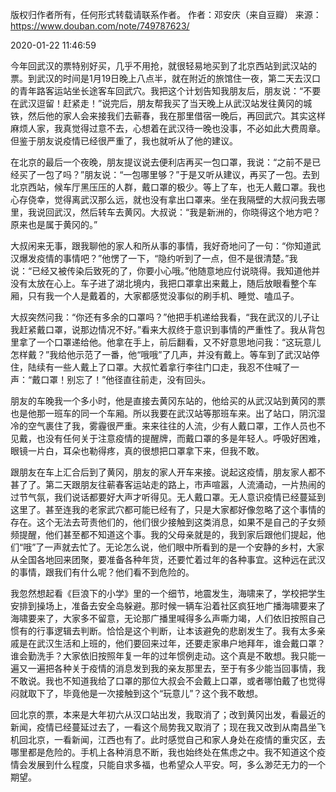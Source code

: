 版权归作者所有，任何形式转载请联系作者。
作者：邓安庆（来自豆瓣）
来源：https://www.douban.com/note/749787623/  

2020-01-22 11:46:59

今年回武汉的票特别好买，几乎不用抢，就很轻易地买到了北京西站到武汉站的票。到武汉的时间是1月19日晚上八点半，就在附近的旅馆住一夜，第二天去汉口的青年路客运站坐长途客车回武穴。我把这个计划告知我朋友后，朋友说：“不要在武汉逗留！赶紧走！”说完后，朋友帮我买了当天晚上从武汉站发往黄冈的城铁，然后他的家人会来接我们去蕲春，我在那里借宿一晚后，再回武穴。其实这样麻烦人家，我真觉得过意不去，心想着在武汉待一晚也没事，不必如此大费周章。但鉴于朋友说疫情已经很严重了，我也就听从了他的建议。

在北京的最后一个夜晚，朋友提议说去便利店再买一包口罩，我说：“之前不是已经买了一包了吗？”朋友说：“一包哪里够？”于是又听从建议，再买了一包。去到北京西站，候车厅黑压压的人群，戴口罩的极少。等上了车，也无人戴口罩。我也心存侥幸，觉得离武汉那么远，就也没有拿出口罩来。坐在我隔壁的大叔问我去哪里，我说回武汉，然后转车去黄冈。大叔说：“我是新洲的，你晓得这个地方吧？原来也是属于黄冈的。”

大叔闲来无事，跟我聊他的家人和所从事的事情，我好奇地问了一句：“你知道武汉爆发疫情的事情吧？”他愣了一下，“隐约听到了一点，但不是很清楚。”我说：“已经又被传染后致死的了，你要小心哦。”他随意地应付说晓得。我知道他并没有太放在心上。车子进了湖北境内，我把口罩拿出来戴上，随后放眼看整个车厢，只有我一个人是戴着的，大家都感觉没事似的刷手机、睡觉、嗑瓜子。

大叔突然问我：“你还有多余的口罩吗？”他把手机递给我看，“我在武汉的儿子让我赶紧戴口罩，说那边情况不好。”看来大叔终于意识到事情的严重性了。我从背包里拿了一个口罩递给他。他拿在手上，前后翻看，又不好意思地问我：“这玩意儿怎样戴？”我给他示范了一番，他“哦哦”了几声，并没有戴上。等车到了武汉站停住，陆续有一些人戴上了口罩。大叔忙着拿行李往门口走，我忍不住喊了一声：“戴口罩！别忘了！”他径直往前走，没有回头。

朋友的车晚我一个多小时，他是直接去黄冈东站的，他给买的从武汉站到黄冈的票也是他那一班车的同一个车厢。所以我要在武汉站等那班车来。出了站口，阴沉湿冷的空气裹住了我，雾霾很严重。来来往往的人流，少有人戴口罩，工作人员也不见戴，也没有任何关于注意疫情的提醒牌，而戴口罩的多是年轻人。呼吸好困难，眼镜一片白，耳朵也勒得疼，真的很想把口罩拿下来，但我不敢。

跟朋友在车上汇合后到了黄冈，朋友的家人开车来接。说起这疫情，朋友家人都不甚了了。第二天跟朋友往蕲春客运站走的路上，市声喧嚣，人流涌动，一片热闹的过节气氛，我们说话都要好大声才听得见。无人戴口罩。无人意识疫情已经蔓延到这里了。甚至连我的老家武穴都可能已经有了，只是大家都好像忽略了这个事情的存在。这个无法去苛责他们的，他们很少接触到这类消息，如果不是自己的子女频频提醒，他们甚至都不知道这个事。我的父母亲就是的，我到家后跟他们提起，他们“哦”了一声就去忙了。无论怎么说，他们眼中所看到的是一个安静的乡村，大家从全国各地回来团聚，要准备各种年货，还要忙着过年的各种事宜。这种远在武汉的事情，跟我们有什么呢？他们看不到危险的。

我忽然想起看《巨浪下的小学》里的一个细节，地震发生，海啸来了，学校把学生安排到操场上，准备去安全岛躲避。那时候一辆车沿着社区疯狂地广播海啸要来了海啸要来了，大家多不留意，无论那广播里喊得多么声嘶力竭，人们依旧按照自己惯有的行事逻辑去判断。恰恰是这个判断，让本该避免的悲剧发生了。我有太多亲戚是在武汉生活和上班的，他们要回来过年，还要走家串户地拜年，谁会戴口罩？谁会勤洗手？大家依旧按照年复一年的过年惯例走动。这个真是不敢想。我只能一遍又一遍把各种关于疫情的消息发到我的亲友那里去，至于有多少能当回事情，我不敢说。我也不知道我给了口罩的那位大叔会不会戴上口罩，或者哪怕戴了也觉得闷就取下了，毕竟他是一次接触到这个“玩意儿”？这个我不敢想。

回北京的票，本来是大年初六从汉口站出发，我取消了；改到黄冈出发，看最近的新闻，疫情已经蔓延过去了，一看这个局势我又取消了；现在我又改到从南昌坐飞机回北京，一看新闻，江西也有了。此时感觉自己和家人身处在疫情的重灾区，去哪里都是危险的。手机上各种消息不断，我也始终处在焦虑之中。我不知道这个疫情会发展到什么程度，只能自求多福，也希望众人平安。呵，多么渺茫无力的一个期望。
